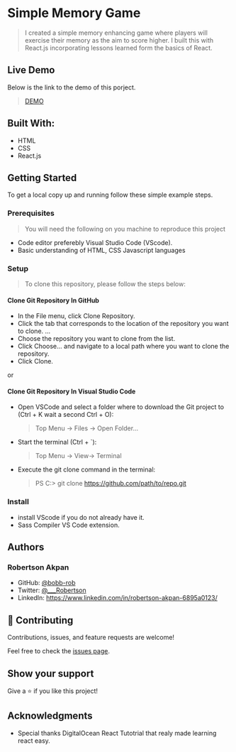 # Simple Memory Game

> I created a simple memory enhancing game where players will exercise their memory as the aim to score higher. I built this with React.js incorporating lessons learned form the basics of React.

## Live Demo
Below is the link to the demo of this porject.

> [DEMO](http://bobb-Rob.github.io/Simple-Memory-Game)

## Built With:

- HTML
- CSS
- React.js

## Getting Started

To get a local copy up and running follow these simple example steps.

### Prerequisites

> You will need the following on you machine to reproduce this project

- Code editor preferebly Visual Studio Code (VScode).
- Basic understanding of HTML, CSS Javascript languages

### Setup

> To clone this repository, please follow the steps below:

#### **Clone Git Repository In GitHub**

- In the File menu, click Clone Repository.
- Click the tab that corresponds to the location of the repository you want to clone. ...
- Choose the repository you want to clone from the list.
- Click Choose... and navigate to a local path where you want to clone the repository.
- Click Clone.

or

#### **Clone Git Repository In Visual Studio Code**

- Open VSCode and select a folder where to download the Git project to (Ctrl + K wait a second Ctrl + O):

  > Top Menu -> Files -> Open Folder...

- Start the terminal (Ctrl + `):

  > Top Menu -> View-> Terminal

- Execute the git clone command in the terminal:
  > PS C:\> git clone https://github.com/path/to/repo.git

### Install

- install VScode if you do not already have it.
- Sass Compiler VS Code extension.

## Authors

### Robertson Akpan

- GitHub: [@bobb-rob](https://github.com/bobb-Rob)
- Twitter: [@\_\_\_Robertson](https://twitter.com/___Robertson)
- LinkedIn: https://www.linkedin.com/in/robertson-akpan-6895a0123/


## 🤝 Contributing

Contributions, issues, and feature requests are welcome!

Feel free to check the [issues page](../../issues/).

## Show your support

Give a ⭐️ if you like this project!

## Acknowledgments

- Special thanks DigitalOcean React Tutotrial that realy made learning react easy.

